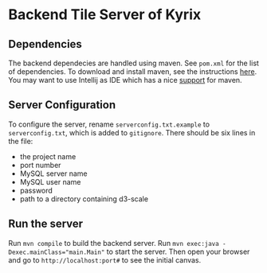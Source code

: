 # Backend Tile Server of Kyrix
## Dependencies
The backend dependecies are handled using maven. See `pom.xml` for the list of dependencies. To download and install maven, see the instructions [here](https://maven.apache.org/guides/getting-started/maven-in-five-minutes.html). You may want to use Intellij as IDE which has a nice [support](https://www.jetbrains.com/help/idea/maven.html) for maven. 

## Server Configuration
To configure the server, rename `serverconfig.txt.example` to `serverconfig.txt`, which is added to `gitignore`. There should be six lines in the file:
* the project name
* port number
* MySQL server name
* MySQL user name
* password
* path to a directory containing d3-scale

## Run the server
Run `mvn compile` to build the backend server. Run `mvn exec:java -Dexec.mainClass="main.Main"` to start the server. Then open your browser and go to `http://localhost:port#` to see the initial canvas. 
